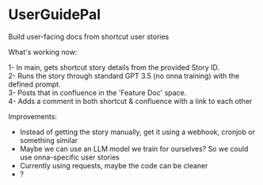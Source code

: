 # UserGuidePal
Build user-facing docs from shortcut user stories

What's working now:   

1- In main, gets shortcut story details from the provided Story ID.  
2- Runs the story through standard GPT 3.5 (no onna training) with the defined prompt.  
3- Posts that in confluence in the 'Feature Doc' space.   
4- Adds a comment in both shortcut & confluence with a link to each other


Improvements:

- Instead of getting the story manually, get it using a webhook, cronjob or something similar
- Maybe we can use an LLM model we train for ourselves? So we could use onna-specific user stories
- Currently using requests, maybe the code can be cleaner
- ?
